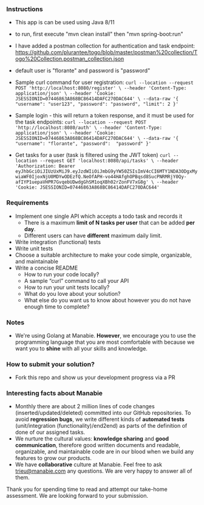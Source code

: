 ### Instructions
- This app is can be used using Java 8/11
- to run, first execute "mvn clean install" then "mvn spring-boot:run"
- I have added a postman collection for authentication and task endpoint: https://github.com/plurantee/togo/blob/master/postman%20collection/Togo%20Collection.postman_collection.json
- default user is "florante" and password is "password"
- Sample curl command for user registration:
  ``
  curl --location --request POST 'http://localhost:8080/register' \
  --header 'Content-Type: application/json' \
  --header 'Cookie: JSESSIONID=07446863A868BC86414DAFC270DAC644' \
  --data-raw '{
  "username": "user123",
  "password": "password",
  "limit": 2
  }'
  ``
- Sample login - this will return a token response, and it must be used for the task endpoints:
  ``
  curl --location --request POST 'http://localhost:8080/auth' \
  --header 'Content-Type: application/json' \
  --header 'Cookie: JSESSIONID=07446863A868BC86414DAFC270DAC644' \
  --data-raw '{
  "username": "florante",
  "password":  "password"
  }'
  ``

- Get tasks for a user (task is filtered using the JWT token)
  ``
  curl --location --request GET 'localhost:8080/api/tasks' \
  --header 'Authorization: Bearer eyJhbGciOiJIUzUxMiJ9.eyJzdWIiOiJmbG9yYW50ZSIsImV4cCI6MTY1NDA3ODgxMywiaWF0IjoxNjU0MDYwODEzfQ.NeOfAPH-vo44HAfghOPBqsd8SucPNRMRjY0Qy-afIYP1uepaVHPR7GvqebUDwdgGhSM1oqXBh02rZonFV7xG8g' \
  --header 'Cookie: JSESSIONID=07446863A868BC86414DAFC270DAC644'
  ``

### Requirements

- Implement one single API which accepts a todo task and records it
  - There is a maximum **limit of N tasks per user** that can be added **per day**.
  - Different users can have **different** maximum daily limit.
- Write integration (functional) tests
- Write unit tests
- Choose a suitable architecture to make your code simple, organizable, and maintainable
- Write a concise README
  - How to run your code locally?
  - A sample “curl” command to call your API
  - How to run your unit tests locally?
  - What do you love about your solution?
  - What else do you want us to know about however you do not have enough time to complete?

### Notes

- We're using Golang at Manabie. **However**, we encourage you to use the programming language that you are most comfortable with because we want you to **shine** with all your skills and knowledge.

### How to submit your solution?

- Fork this repo and show us your development progress via a PR

### Interesting facts about Manabie

- Monthly there are about 2 million lines of code changes (inserted/updated/deleted) committed into our GitHub repositories. To avoid **regression bugs**, we write different kinds of **automated tests** (unit/integration (functionality)/end2end) as parts of the definition of done of our assigned tasks.
- We nurture the cultural values: **knowledge sharing** and **good communication**, therefore good written documents and readable, organizable, and maintainable code are in our blood when we build any features to grow our products.
- We have **collaborative** culture at Manabie. Feel free to ask trieu@manabie.com any questions. We are very happy to answer all of them.

Thank you for spending time to read and attempt our take-home assessment. We are looking forward to your submission.

